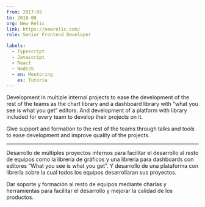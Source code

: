 ```yaml
---
from: 2017-05
to: 2018-08
org: New Relic
link: https://newrelic.com/
role: Senior Frontend Developer

labels:
  - Typescript
  - Javascript
  - React
  - NodeJS
  - en: Mentoring
    es: Tutoría
---
```


Development in multiple internal projects to ease the development of the rest of the teams as the chart library and a dashboard library with “what you see is what you get” editors. And development of a platform with library included for every team to develop their projects on it.

Give support and formation to the rest of the teams through talks and tools to ease development and improve quality of the projects.

---

Desarrollo de múltiples proyectos internos para facilitar el desarrollo al resto de equipos como la librería de gráficos y una librería para dashboards con editores “What you see is what you get”. Y desarrollo de una plataforma con librería sobre la cual todos los equipos desarrollaran sus proyectos.

Dar soporte y formación al resto de equipos mediante charlas y herramientas para facilitar el desarrollo y mejorar la calidad de los productos.
